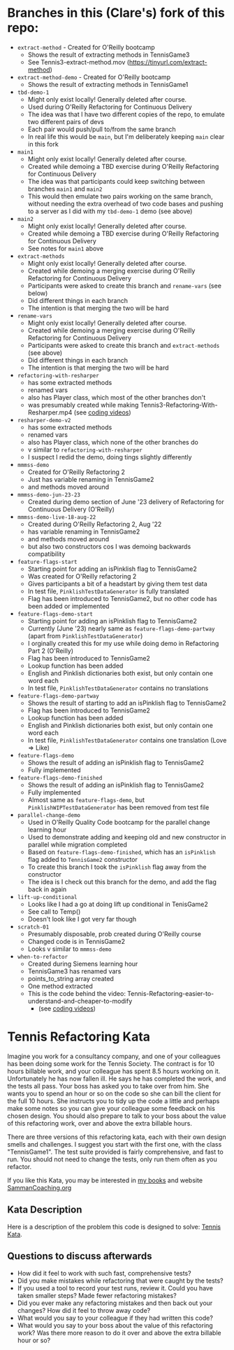 # Branches in this (Clare's) fork of this repo:

- `extract-method` - Created for O'Reilly bootcamp
    - Shows the result of extracting methods in TennisGame3
    - See Tennis3-extract-method.mov (https://tinyurl.com/extract-method)
- `extract-method-demo` - Created for O'Reilly bootcamp
    - Shows the result of extracting methods in TennisGame1
- `tbd-demo-1`
    - Might only exist locally! Generally deleted after course.
    - Used during O'Reilly Refactoring for Continuous Delivery
    - The idea was that I have two different copies of the repo, to emulate two different pairs of devs
    - Each pair would push/pull to/from the same branch
    - In real life this would be `main`, but I'm deliberately keeping `main` clear in this fork
- `main1`
    - Might only exist locally! Generally deleted after course.
    - Created while demoing a TBD exercise during O'Reilly Refactoring for Continuous Delivery
    - The idea was that participants could keep switching between branches `main1` and `main2`
    - This would then emulate two pairs working on the same branch, without needing the extra overhead of two code bases and pushing to a server as I did with my `tbd-demo-1` demo (see above)
- `main2`
    - Might only exist locally! Generally deleted after course.
    - Created while demoing a TBD exercise during O'Reilly Refactoring for Continuous Delivery
    - See notes for `main1` above
- `extract-methods`
    - Might only exist locally! Generally deleted after course.
    - Created while demoing a merging exercise during O'Reilly Refactoring for Continuous Delivery
    - Participants were asked to create this branch and `rename-vars` (see below)
    - Did different things in each branch
    - The intention is that merging the two will be hard
- `rename-vars`
    - Might only exist locally! Generally deleted after course.
    - Created while demoing a merging exercise during O'Reilly Refactoring for Continuous Delivery
    - Participants were asked to create this branch and `extract-methods` (see above)
    - Did different things in each branch
    - The intention is that merging the two will be hard
- `refactoring-with-resharper`
    - has some extracted methods
    - renamed vars
    - also has Player class, which most of the other branches don't
    - was presumably created while making Tennis3-Refactoring-With-Resharper.mp4 (see [coding videos](/organising/private/career/sudbery-software/coding-videos.md))
- `resharper-demo-v2`
    - has some extracted methods
    - renamed vars
    - also has Player class, which none of the other branches do
    - v similar to `refactoring-with-resharper`
    - I suspect I redid the demo, doing tings slightly differently
- `mmmss-demo`
    - Created for O'Reilly Refactoring 2
    - Just has variable renaming in TennisGame2
    - and methods moved around
- `mmmss-demo-jun-23-23`
    - Created during demo section of June '23 delivery of Refactoring for Continuous Delivery (O'Reilly)
- `mmmss-demo-live-18-aug-22`
    - Created during O'Reilly Refactoring 2, Aug '22
    - has variable renaming in TennisGame2
    - and methods moved around
    - but also two constructors cos I was demoing backwards compatibility
- `feature-flags-start`
    - Starting point for adding an isPinklish flag to TennisGame2
    - Was created for O'Reilly refactoring 2
    - Gives participants a bit of a headstart by giving them test data
    - In test file, `PinklishTestDataGenerator` is fully translated
    - Flag has been introduced to TennisGame2, but no other code has been added or implemented
- `feature-flags-demo-start`
    - Starting point for adding an isPinklish flag to TennisGame2
    - Currently (June '23) nearly same as `feature-flags-demo-partway` (apart from `PinklishTestDataGenerator`)
    - I orginally created this for my use while doing demo in Refactoring Part 2 (O'Reilly)
    - Flag has been introduced to TennisGame2
    - Lookup function has been added
    - English and Pinklish dictionaries both exist, but only contain one word each
    - In test file, `PinklishTestDataGenerator` contains no translations
- `feature-flags-demo-partway`
    - Shows the result of starting to add an isPinklish flag to TennisGame2
    - Flag has been introduced to TennisGame2
    - Lookup function has been added
    - English and Pinklish dictionaries both exist, but only contain one word each
    - In test file, `PinklishTestDataGenerator` contains one translation (Love => Like)
- `feature-flags-demo`
    - Shows the result of adding an isPinklish flag to TennisGame2
    - Fully implemented
- `feature-flags-demo-finished`
    - Shows the result of adding an isPinklish flag to TennisGame2
    - Fully implemented
    - Almost same as `feature-flags-demo`, but `PinklishWIPTestDataGenerator` has been removed from test file
- `parallel-change-demo`
    - Used in O'Reilly Quality Code bootcamp for the parallel change learning hour
    - Used to demonstrate adding and keeping old and new constructor in parallel while migration completed 
    - Based on `feature-flags-demo-finished`, which has an `isPinklish` flag added to `TennisGame2` constructor
    - To create this branch I took the `isPinklish` flag away from the constructor
    - The idea is I check out this branch for the demo, and add the flag back in again
- `lift-up-conditional`
    - Looks like I had a go at doing lift up conditional in TenisGame2
    - See call to Temp()
    - Doesn't look like I got very far though
- `scratch-01`
    - Presumably disposable, prob created during O'Reilly course
    - Changed code is in TennisGame2
    - Looks v similar to `mmmss-demo`
- `when-to-refactor`
    - Created during Siemens learning hour   
    - TennisGame3 has renamed vars
    - points_to_string array created
    - One method extracted
    - This is the code behind the video: Tennis-Refactoring-easier-to-understand-and-cheaper-to-modify
        -  (see [coding videos](/organising/private/career/sudbery-software/coding-videos.md))

# Tennis Refactoring Kata

Imagine you work for a consultancy company, and one of your colleagues has been doing some work for the Tennis Society. The contract is for 10 hours billable work, and your colleague has spent 8.5 hours working on it. Unfortunately he has now fallen ill. He says he has completed the work, and the tests all pass. Your boss has asked you to take over from him. She wants you to spend an hour or so on the code so she can bill the client for the full 10 hours. She instructs you to tidy up the code a little and perhaps make some notes so you can give your colleague some feedback on his chosen design. You should also prepare to talk to your boss about the value of this refactoring work, over and above the extra billable hours.

There are three versions of this refactoring kata, each with their own design smells and challenges. I suggest you start with the first one, with the class "TennisGame1". The test suite provided is fairly comprehensive, and fast to run. You should not need to change the tests, only run them often as you refactor.

If you like this Kata, you may be interested in [my books](https://leanpub.com/u/emilybache) and website [SammanCoaching.org](https://sammancoaching.org)

## Kata Description

Here is a description of the problem this code is designed to solve: [Tennis Kata](https://sammancoaching.org/kata_descriptions/tennis.html).

## Questions to discuss afterwards

* How did it feel to work with such fast, comprehensive tests?
* Did you make mistakes while refactoring that were caught by the tests?
* If you used a tool to record your test runs, review it. Could you have taken smaller steps? Made fewer refactoring mistakes?
* Did you ever make any refactoring mistakes and then back out your changes? How did it feel to throw away code?
* What would you say to your colleague if they had written this code?
* What would you say to your boss about the value of this refactoring work? Was there more reason to do it over and above the extra billable hour or so?

